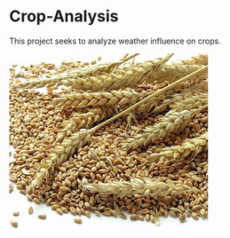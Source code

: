 # Crop-Analysis

This project seeks to analyze weather influence on crops.

![Screenshot](wheat.jpeg)
